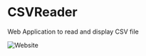 # CSVReader
Web Application to read and display CSV file

<img alt="Website" src="https://img.shields.io/website?down_color=red&down_message=offline&up_color=green&up_message=online&url=http%3A%2F%2Fnextraceapp.com%3A8085%2F">
